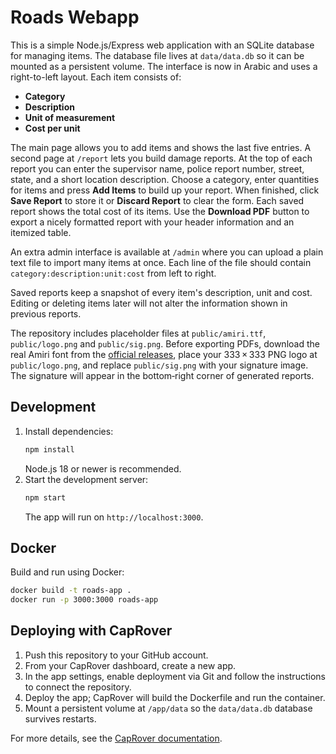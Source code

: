 # Roads Webapp

This is a simple Node.js/Express web application with an SQLite database for managing items. The database file lives at `data/data.db` so it can be mounted as a persistent volume. The interface is now in Arabic and uses a right-to-left layout. Each item consists of:

- **Category**
- **Description**
- **Unit of measurement**
- **Cost per unit**

The main page allows you to add items and shows the last five entries. A second page at `/report` lets you build damage reports. At the top of each report you can enter the supervisor name, police report number, street, state, and a short location description. Choose a category, enter quantities for items and press **Add Items** to build up your report. When finished, click **Save Report** to store it or **Discard Report** to clear the form. Each saved report shows the total cost of its items. Use the **Download PDF** button to export a nicely formatted report with your header information and an itemized table.

An extra admin interface is available at `/admin` where you can upload a plain text file to import many items at once. Each line of the file should contain `category:description:unit:cost` from left to right.

Saved reports keep a snapshot of every item's description, unit and cost. Editing or deleting items later will not alter the information shown in previous reports.

The repository includes placeholder files at `public/amiri.ttf`, `public/logo.png` and `public/sig.png`. Before exporting PDFs, download the real Amiri font from the [official releases](https://github.com/aliftype/amiri/releases), place your 333 × 333 PNG logo at `public/logo.png`, and replace `public/sig.png` with your signature image. The signature will appear in the bottom‑right corner of generated reports.

## Development

1. Install dependencies:
   ```bash
   npm install
   ```
   Node.js 18 or newer is recommended.
2. Start the development server:
   ```bash
   npm start
   ```
   The app will run on `http://localhost:3000`.

## Docker

Build and run using Docker:
```bash
docker build -t roads-app .
docker run -p 3000:3000 roads-app
```

## Deploying with CapRover

1. Push this repository to your GitHub account.
2. From your CapRover dashboard, create a new app.
3. In the app settings, enable deployment via Git and follow the instructions to connect the repository.
4. Deploy the app; CapRover will build the Dockerfile and run the container.
5. Mount a persistent volume at `/app/data` so the `data/data.db` database survives restarts.

For more details, see the [CapRover documentation](https://caprover.com/docs/complete-webapp-tutorial.html).

